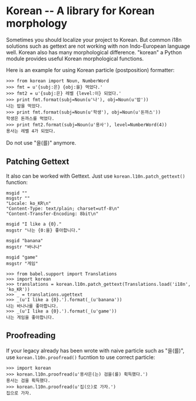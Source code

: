 Korean -- A library for Korean morphology
=========================================

Sometimes you should localize your project to Korean. But common i18n solutions
such as gettext are not working with non Indo-European language well. Korean
also has many morphological difference. "korean" a Python module provides
useful Korean morphological functions.

Here is an example for using Korean particle (postposition) formatter:

~~~~pycon
>>> from korean import Noun, NumberWord
>>> fmt = u'{subj:은} {obj:을} 먹었다.'
>>> fmt2 = u'{subj:은} 레벨 {level:이} 되었다.'
>>> print fmt.format(subj=Noun(u'나'), obj=Noun(u'밥'))
나는 밥을 먹었다.
>>> print fmt.format(subj=Noun(u'학생'), obj=Noun(u'돈까스'))
학생은 돈까스를 먹었다.
>>> print fmt2.format(subj=Noun(u'용사'), level=NumberWord(4))
용사는 레벨 4가 되었다.
~~~~

Do not use "을(를)" anymore.

Patching Gettext
----------------

It also can be worked with Gettext. Just use `korean.l10n.patch_gettext()` function:

~~~~pot
msgid ""
msgstr ""
"Locale: ko_KR\n"
"Content-Type: text/plain; charset=utf-8\n"
"Content-Transfer-Encoding: 8bit\n"

msgid "I like a {0}."
msgstr "나는 {0:을} 좋아합니다."

msgid "banana"
msgstr "바나나"

msgid "game"
msgstr "게임"
~~~~

~~~~pycon
>>> from babel.support import Translations
>>> import korean
>>> translations = korean.l10n.patch_gettext(Translations.load('i18n', 'ko_KR'))
>>> _ = translations.ugettext
>>> _(u'I like a {0}.').format(_(u'banana'))
나는 바나나를 좋아합니다.
>>> _(u'I like a {0}.').format(_(u'game'))
나는 게임을 좋아합니다.
~~~~

Proofreading
------------

If your legacy already has been wrote with naive particle such as "을(를)", use
`korean.l10n.proofread()` fucntion to use correct particle:

~~~~pycon
>>> import korean
>>> korean.l10n.proofread(u'용사은(는) 검을(를) 획득했다.')
용사는 검을 획득했다.
>>> korean.l10n.proofread(u'집(으)로 가자.')
집으로 가자.
~~~~